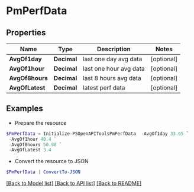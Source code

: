 # PmPerfData
## Properties

Name | Type | Description | Notes
------------ | ------------- | ------------- | -------------
**AvgOf1day** | **Decimal** | last one day avg data | [optional] 
**AvgOf1hour** | **Decimal** | last one hour avg data | [optional] 
**AvgOf8hours** | **Decimal** | last 8 hours avg data | [optional] 
**AvgOfLatest** | **Decimal** | latest perf data | [optional] 

## Examples

- Prepare the resource
```powershell
$PmPerfData = Initialize-PSOpenAPIToolsPmPerfData  -AvgOf1day 33.65 `
 -AvgOf1hour 40.4 `
 -AvgOf8hours 50.98 `
 -AvgOfLatest 3.4
```

- Convert the resource to JSON
```powershell
$PmPerfData | ConvertTo-JSON
```

[[Back to Model list]](../README.md#documentation-for-models) [[Back to API list]](../README.md#documentation-for-api-endpoints) [[Back to README]](../README.md)

